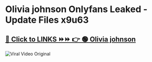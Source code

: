 
 # Olivia johnson Onlyfans Leaked - Update Files x9u63

## <h2><a href="https://clipsfans.com/Olivia_johnson&ref=git">🔗 Click to LINKS ⏩⏩ 👉 🟢 Olivia johnson </a></h2>

<a href="https://clipsfans.com/Olivia_johnson&ref=git" rel="nofollow" data-target="animated-image.originalLink"><img src="https://i.ibb.co.com/xMMVF88/686577567.gif" alt="Viral Video Original" style="max-width: 100%; display: inline-block;" data-target="animated-image.originalImage"></a>

